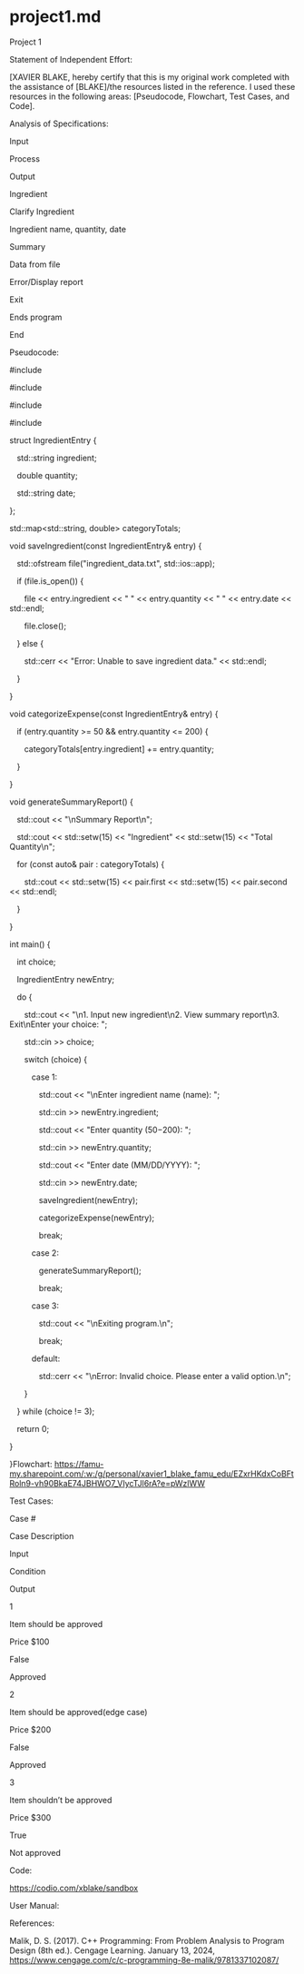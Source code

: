 # project1.md
Project 1  

 

Statement of Independent Effort: 

[XAVIER BLAKE, hereby certify that this is my original work completed with the assistance of [BLAKE]/the resources listed in the reference. I used these resources in the following areas: [Pseudocode, Flowchart, Test Cases, and Code]. 

 

 

 

Analysis of Specifications: 

Input 

Process 

Output 

Ingredient 

Clarify Ingredient 

Ingredient name, quantity, date 

Summary 

Data from file 

Error/Display report 

Exit 

Ends program 

End 

 

 

 

 

 

Pseudocode: 

#include <iostream> 

#include <fstream> 

#include <iomanip> 

#include <map> 

 

struct IngredientEntry { 

    std::string ingredient; 

    double quantity; 

    std::string date; 

}; 

 

std::map<std::string, double> categoryTotals; 

 

void saveIngredient(const IngredientEntry& entry) { 

    std::ofstream file("ingredient_data.txt", std::ios::app); 

 

    if (file.is_open()) { 

        file << entry.ingredient << " " << entry.quantity << " " << entry.date << std::endl; 

        file.close(); 

    } else { 

        std::cerr << "Error: Unable to save ingredient data." << std::endl; 

    } 

} 

 

void categorizeExpense(const IngredientEntry& entry) { 

    if (entry.quantity >= 50 && entry.quantity <= 200) { 

        categoryTotals[entry.ingredient] += entry.quantity; 

    } 

} 

 

void generateSummaryReport() { 

    std::cout << "\nSummary Report\n"; 

    std::cout << std::setw(15) << "Ingredient" << std::setw(15) << "Total Quantity\n"; 

    for (const auto& pair : categoryTotals) { 

        std::cout << std::setw(15) << pair.first << std::setw(15) << pair.second << std::endl; 

    } 

} 

 

int main() { 

    int choice; 

    IngredientEntry newEntry; 

 

    do { 

        std::cout << "\n1. Input new ingredient\n2. View summary report\n3. Exit\nEnter your choice: "; 

        std::cin >> choice; 

 

        switch (choice) { 

            case 1: 

                std::cout << "\nEnter ingredient name (name): "; 

                std::cin >> newEntry.ingredient; 

 

                std::cout << "Enter quantity ($50-$200): "; 

                std::cin >> newEntry.quantity; 

 

                std::cout << "Enter date (MM/DD/YYYY): "; 

                std::cin >> newEntry.date; 

 

                saveIngredient(newEntry); 

                categorizeExpense(newEntry); 

                break; 

 

            case 2: 

                generateSummaryReport(); 

                break; 

 

            case 3: 

                std::cout << "\nExiting program.\n"; 

                break; 

 

            default: 

                std::cerr << "\nError: Invalid choice. Please enter a valid option.\n"; 

        } 

    } while (choice != 3); 

 

    return 0; 

} 

 

 

}Flowchart: 
https://famu-my.sharepoint.com/:w:/g/personal/xavier1_blake_famu_edu/EZxrHKdxCoBFtRoln9-vh90BkaE74JBHWO7_VIycTJl6rA?e=pWzlWW
 

Test Cases: 

Case # 

Case Description 

Input 

Condition 

Output 

1 

Item should be approved 

Price $100 

False 

Approved 

2 

Item should be approved(edge case) 

Price $200 

False 

Approved 

3 

Item shouldn’t be approved 

Price $300 

True 

Not approved 

Code: 

https://codio.com/xblake/sandbox 

User Manual: 

References: 

Malik, D. S. (2017). C++ Programming: From Problem Analysis to Program Design (8th ed.). Cengage Learning. January 13, 2024, https://www.cengage.com/c/c-programming-8e-malik/9781337102087/ 

 

 
